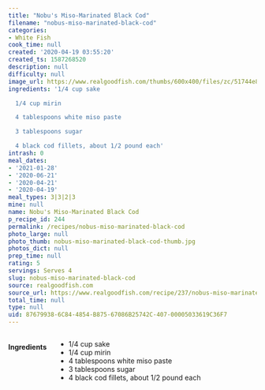 ```yaml
---
title: "Nobu's Miso-Marinated Black Cod"
filename: "nobus-miso-marinated-black-cod"
categories:
- White Fish
cook_time: null
created: '2020-04-19 03:55:20'
created_ts: 1587268520
description: null
difficulty: null
image_url: https://www.realgoodfish.com/thumbs/600x400/files/zc/51744e8474c5b601a70000b5_w540_sfit__27740.jpg
ingredients: '1/4 cup sake

  1/4 cup mirin

  4 tablespoons white miso paste

  3 tablespoons sugar

  4 black cod fillets, about 1/2 pound each'
intrash: 0
meal_dates:
- '2021-01-28'
- '2020-06-21'
- '2020-04-21'
- '2020-04-19'
meal_types: 3|3|2|3
mine: null
name: Nobu's Miso-Marinated Black Cod
p_recipe_id: 244
permalink: /recipes/nobus-miso-marinated-black-cod
photo_large: null
photo_thumb: nobus-miso-marinated-black-cod-thumb.jpg
photos_dict: null
prep_time: null
rating: 5
servings: Serves 4
slug: nobus-miso-marinated-black-cod
source: realgoodfish.com
source_url: https://www.realgoodfish.com/recipe/237/nobus-miso-marinated-black-cod-recipe
total_time: null
type: null
uid: 87679938-6C84-4854-B875-67086B25742C-407-00005033619C36F7
---
```

<div class="large-8 medium-7 columns" id="writeup">	</div><!-- #writeup -->
</div><!-- #row-one -->
<div class="row" id="row-two">	<div class="medium-4 small-5 columns" id="ingredients"><h4>Ingredients</h4><div class="box box-ingredients content"><ul>
<li>1/4 cup sake</li>
<li>1/4 cup mirin</li>
<li>4 tablespoons white miso paste</li>
<li>3 tablespoons sugar</li>
<li>4 black cod fillets, about 1/2 pound each</li>
</ul>
</div>	</div>	<div class="medium-6 small-7 columns" id="directions">	</div>